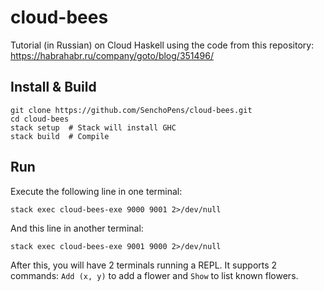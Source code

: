 # cloud-bees
Tutorial (in Russian) on Cloud Haskell using the code from this repository: https://habrahabr.ru/company/goto/blog/351496/

## Install & Build
```shell
git clone https://github.com/SenchoPens/cloud-bees.git
cd cloud-bees
stack setup  # Stack will install GHC
stack build  # Compile
```

## Run
Execute the following line in one terminal:
```shell
stack exec cloud-bees-exe 9000 9001 2>/dev/null
```
And this line in another terminal:
```shell
stack exec cloud-bees-exe 9001 9000 2>/dev/null
```
After this, you will have 2 terminals running a REPL. It supports 2 commands: `Add (x, y)` to add a flower and `Show` to list known flowers. 
